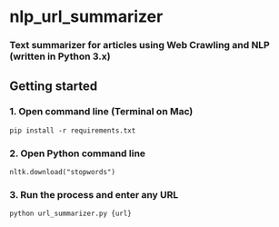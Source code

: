 # nlp_url_summarizer
### Text summarizer for articles using Web Crawling and NLP (written in Python 3.x)

## Getting started
### 1. Open command line (Terminal on Mac)
```pip install -r requirements.txt```

### 2. Open Python command line
```import nltk
nltk.download("stopwords")
```

### 3. Run the process and enter any URL
```python url_summarizer.py {url}```
